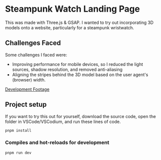 ﻿# Steampunk Watch Landing Page
This was made with Three.js & GSAP. I wanted to try out incorporating 3D models onto a website, particularly for a steampunk wristwatch.

## Challenges Faced 
Some challenges I faced were: 
<ul>
  <li>Improving performance for mobile devices, so I reduced the light sources, shadow resolution, and removed anti-aliasing</li>
  <li>Aligning the stripes behind the 3D model based on the user agent's (browser) width.</li>
</ul>

[Development Footage](https://drive.google.com/drive/folders/1Cch-eDcga3LYIGnze3uUez6lN5RWrRtv?usp=drive_link)

## Project setup
If you want to try this out for yourself, download the source code, open the folder in VSCode/VSCodium, and run these lines of code.
```
pnpm install
```

### Compiles and hot-reloads for development
```
pnpm run dev
```
